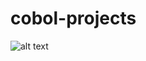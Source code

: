# cobol-projects

![alt text](https://github.com/[wingemo]/[cobol-projects]/[main]/image.jpg?raw=true)
